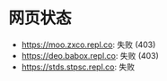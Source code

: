 # 网页状态
- https://moo.zxco.repl.co: 失败 (403)
- https://deo.babox.repl.co: 失败 (403)
- https://stds.stpsc.repl.co: 失败
